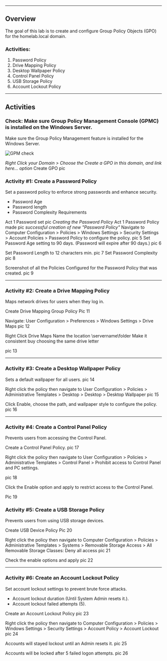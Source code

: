_____
## __Overview__
The goal of this lab is to create and configure Group Policy Objects (GPO) for the homelab.local domain.
### Activities:
1. Password Policy
2.  Drive Mapping Policy
3.  Desktop Wallpaper Policy  
4.  Control Panel Policy
5.  USB Storage Policy
6.  Account Lockout Policy
_____
## __Activities__

### Check: Make sure Group Policy Management Console (GPMC) is installed on the Windows Server.

Make sure the Group Policy Management feature is installed for the Windows Server.

![GPM check](https://github.com/user-attachments/assets/b11fcdb1-a398-42b9-9d72-0ea305f671cf)

_Right Click your Domain > Choose the Create a GPO in this domain, and link here... option_
Create GPO pic
### Activity #1: Create a Password Policy
Set a password policy to enforce strong passwords and enhance security.
- Password Age
- Password length 
- Password Complexity Requirements

Act 1 Password set pic
_Creating the Password Policy_
Act 1  Password Policy made pic
_successful creation of new "Password Policy"_
Navigate to Computer Configuration > Policies > Windows Settings > Security Settings > Account Policies > Password Policy to configure the policy.
pic 5
Set Password Age setting to 90 days. (Password will expire after 90 days.)
pic 6

Set Password Length to 12 characters min.
pic 7
Set Password Complexity 
pic 8

Screenshot of all the Policies Configured for the Password Policy  that was created.
pic 9

_____
### Activity #2: Create a Drive Mapping Policy
Maps network drives for users when they log in.

Create Drive Mapping Group Policy
Pic 11

Navigate: User Configuration > Preferences > Windows Settings > Drive Maps
pic 12

Right Click Drive Maps 
Name the location \\servername\folder 
Make it consistent buy choosing the same drive letter 

pic 13
_____
### Activity #3: Create a Desktop Wallpaper Policy
Sets a default wallpaper for all users.
pic 14

Right click the policy then navigate to User Configuration > Policies >  Administrative Templates > Desktop > Desktop > Desktop Wallpaper 
pic 15

Click Enable, choose the path, and wallpaper style to configure the policy.
pic 16
_____
### Activity #4: Create a Control Panel Policy
Prevents users from accessing the Control Panel.

Create a Control Panel Policy.
pic 17

Right click the policy then navigate to User Configuration > Policies > Administrative Templates >  Control Panel > Prohibit access to Control Panel and PC settings.

pic 18

Click the Enable option and apply to restrict access to the Control Panel.

Pic 19
### Activity #5: Create a USB Storage Policy
Prevents users from using USB storage devices.

Create USB Device Policy
Pic 20

Right click the policy then navigate to Computer Configuration > Policies > Administrative Templates >  Systems > Removable Storage Access > All Removable Storage Classes: Deny all access
pic 21

Check the enable options and apply
pic 22

_____
### Activity #6: Create an Account Lockout Policy
Set account lockout settings to prevent brute force attacks.
- Account lockout duration (Until System Admin resets it.).
- Account lockout failed attempts (5).

Create an Account Lockout Policy
pic 23

Right click the policy then navigate to Computer Configuration > Policies >  Windows Settings > Security Settings > Account Policy > Account Lockout 
 pic 24

Accounts will stayed lockout until an Admin resets it.
pic 25

Accounts will be locked after 5 failed logon attempts.
pic 26
